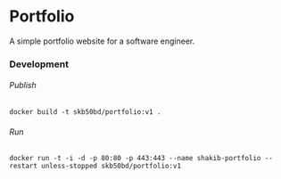 # Portfolio
A simple portfolio website for a software engineer.

### Development

###### Publish 
```shell
docker build -t skb50bd/portfolio:v1 .
```

###### Run 
```shell 
docker run -t -i -d -p 80:80 -p 443:443 --name shakib-portfolio --restart unless-stopped skb50bd/portfolio:v1
```